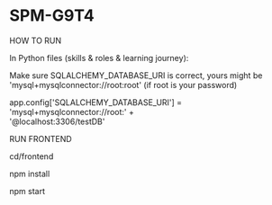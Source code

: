 # SPM-G9T4

HOW TO RUN

In Python files (skills & roles & learning journey):

Make sure SQLALCHEMY_DATABASE_URI is correct, yours might be 'mysql+mysqlconnector://root:root' (if root is your password)

app.config['SQLALCHEMY_DATABASE_URI'] = 'mysql+mysqlconnector://root:' + \
                                        '@localhost:3306/testDB'
                                        
RUN FRONTEND

cd/frontend

npm install

npm start
